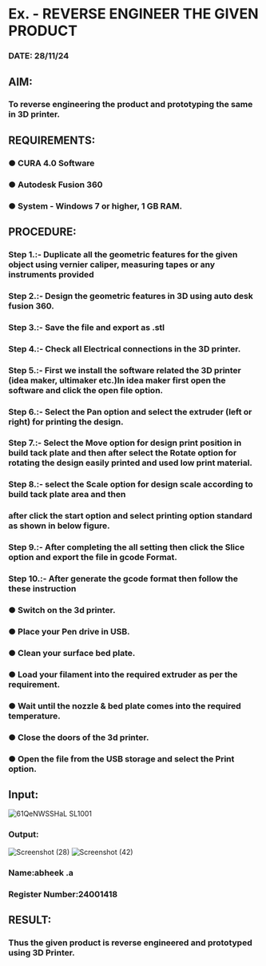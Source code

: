 # Ex.   - REVERSE ENGINEER THE GIVEN PRODUCT

### DATE: 28/11/24

## AIM: 
### To reverse engineering the product and prototyping the same in 3D printer.

## REQUIREMENTS:
### ●	CURA 4.0 Software
### ●	 Autodesk Fusion 360
### ●	 System - Windows 7 or higher, 1 GB RAM.

## PROCEDURE:
### Step 1.:- Duplicate all the geometric features for the given object using vernier caliper, measuring tapes or any instruments provided
### Step 2.:- Design the geometric features in 3D using auto desk fusion 360.
### Step 3.:- Save the file and export as .stl
### Step 4.:- Check all Electrical connections in the 3D printer.
### Step 5.:- First we install the software related the 3D printer (idea maker, ultimaker etc.)In idea maker first open the software and click the open file option.
### Step 6.:- Select the Pan option and select the extruder (left or right) for printing the design.
### Step 7.:- Select the Move option for design print position in build tack plate and then after select the Rotate option for rotating the design easily printed and used low print material.
### Step 8.:- select the Scale option for design scale according to build tack plate area and then
### after click the start option and select printing option standard as shown in below figure.
### Step 9.:- After completing the all setting then click the Slice option and export the file in gcode Format.
### Step 10.:- After generate the gcode format then follow the these instruction 
  ###   ●	Switch on the 3d printer.
  ###   ●	Place your Pen drive in USB.
  ###   ●	Clean your surface bed plate.
  ###   ●	Load your filament into the required extruder as per the requirement.
  ###   ●	Wait until the nozzle & bed plate comes into the required temperature.
  ###   ●	Close the doors of the 3d printer.
  ###   ●	Open the file from the USB storage and select the Print option.

## Input:
![61QeNWSSHaL _SL1001_](https://github.com/user-attachments/assets/2bf3186b-cbec-4ee7-b1c6-dea3adcdb87e)

### Output:
![Screenshot (28)](https://github.com/user-attachments/assets/86745d00-e08c-43a4-a3a1-1d71ed07331f)
![Screenshot (42)](https://github.com/user-attachments/assets/86ad6102-0d33-4e66-a6e4-ba28192c4aff)


### Name:abheek .a
### Register Number:24001418

## RESULT:
###   Thus the given product is reverse engineered and prototyped using 3D Printer.
